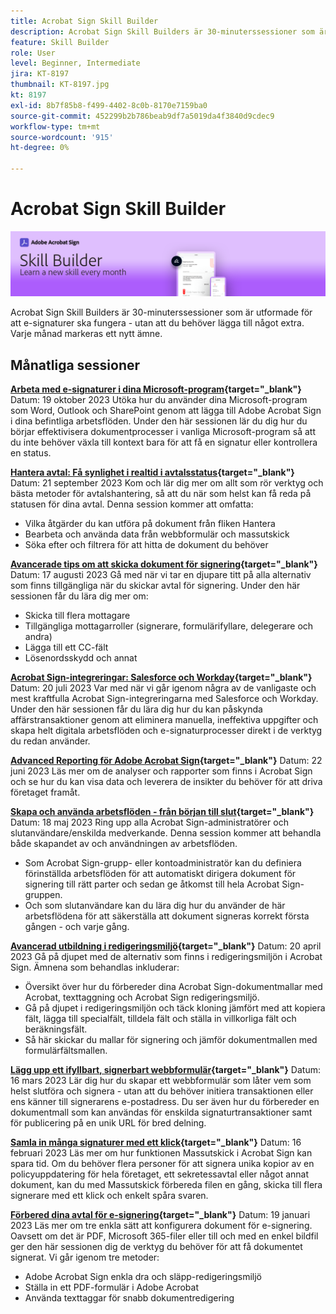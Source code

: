 ```yaml
---
title: Acrobat Sign Skill Builder
description: Acrobat Sign Skill Builders är 30-minuterssessioner som är utformade för att e-signaturer ska fungera - utan att du behöver lägga till något extra
feature: Skill Builder
role: User
level: Beginner, Intermediate
jira: KT-8197
thumbnail: KT-8197.jpg
kt: 8197
exl-id: 8b7f85b8-f499-4402-8c0b-8170e7159ba0
source-git-commit: 452299b2b786beab9df7a5019da4f3840d9cdec9
workflow-type: tm+mt
source-wordcount: '915'
ht-degree: 0%

---
```


# Acrobat Sign Skill Builder

![Banderoll för kompetensbyggare](../assets/SB_Hero.png)

Acrobat Sign Skill Builders är 30-minuterssessioner som är utformade för att e-signaturer ska fungera - utan att du behöver lägga till något extra. Varje månad markeras ett nytt ämne.

## Månatliga sessioner

**[Arbeta med e-signaturer i dina Microsoft-program](https://teamwork.adobe.com/adobe-sign-skill-builder/attendease/networking/experience/7c88319e-04b7-4560-aad3-ba288d5cfc76/3bd16192-c4c9-4d66-9b1c-575ddcc3c6bb){target="_blank"}**
Datum: 19 oktober 2023 Utöka hur du använder dina Microsoft-program som Word, Outlook och SharePoint genom att lägga till Adobe Acrobat Sign i dina befintliga arbetsflöden. Under den här sessionen lär du dig hur du börjar effektivisera dokumentprocesser i vanliga Microsoft-program så att du inte behöver växla till kontext bara för att få en signatur eller kontrollera en status.

**[Hantera avtal: Få synlighet i realtid i avtalsstatus](https://teamwork.adobe.com/adobe-sign-skill-builder/attendease/networking/experience/d326c8ab-3173-4c95-9e5a-0afeff4ce006/4bae4b11-516b-4e50-8f10-d116538fd710){target="_blank"}**
Datum: 21 september 2023 Kom och lär dig mer om allt som rör verktyg och bästa metoder för avtalshantering, så att du när som helst kan få reda på statusen för dina avtal. Denna session kommer att omfatta:

* Vilka åtgärder du kan utföra på dokument från fliken Hantera
* Bearbeta och använda data från webbformulär och massutskick
* Söka efter och filtrera för att hitta de dokument du behöver

**[Avancerade tips om att skicka dokument för signering](https://teamwork.adobe.com/adobe-sign-skill-builder/attendease/networking/experience/4c4e8632-ba24-445f-a567-a9e76429bdf5/0a2f68ed-9a21-4911-9e38-15943c0e3f9a){target="_blank"}**
Datum: 17 augusti 2023 Gå med när vi tar en djupare titt på alla alternativ som finns tillgängliga när du skickar avtal för signering. Under den här sessionen får du lära dig mer om:

* Skicka till flera mottagare
* Tillgängliga mottagarroller (signerare, formulärifyllare, delegerare och andra)
* Lägga till ett CC-fält
* Lösenordsskydd och annat

**[Acrobat Sign-integreringar: Salesforce och Workday](https://teamwork.adobe.com/adobe-sign-skill-builder/attendease/networking/experience/8409ba8b-e4ee-4e99-80cc-33902027b80e/307d147e-4b85-4330-81af-5929f0dc5ae4){target="_blank"}**
Datum: 20 juli 2023 Var med när vi går igenom några av de vanligaste och mest kraftfulla Acrobat Sign-integreringarna med Salesforce och Workday. Under den här sessionen får du lära dig hur du kan påskynda affärstransaktioner genom att eliminera manuella, ineffektiva uppgifter och skapa helt digitala arbetsflöden och e-signaturprocesser direkt i de verktyg du redan använder.

**[Advanced Reporting för Adobe Acrobat Sign](https://adobe-sign-skill-builder.joinus.adobeevents.com/attendease/networking/experience/fa28b18d-ab38-47d4-8ae8-3e0161550bd3/60081eb2-f8a3-45b6-9d75-4f3a53b4c53a){target="_blank"}**
Datum: 22 juni 2023 Läs mer om de analyser och rapporter som finns i Acrobat Sign och se hur du kan visa data och leverera de insikter du behöver för att driva företaget framåt.

**[Skapa och använda arbetsflöden - från början till slut](https://teamwork.adobe.com/adobe-sign-skill-builder/attendease/networking/experience/0fc7ccc5-eb36-47f0-a0d3-1fa3648c8fcf/42a9bbad-0a54-4c8c-8002-597d549600fe){target="_blank"}**
Datum: 18 maj 2023 Ring upp alla Acrobat Sign-administratörer och slutanvändare/enskilda medverkande. Denna session kommer att behandla både skapandet av och användningen av arbetsflöden.

* Som Acrobat Sign-grupp- eller kontoadministratör kan du definiera förinställda arbetsflöden för att automatiskt dirigera dokument för signering till rätt parter och sedan ge åtkomst till hela Acrobat Sign-gruppen.
* Och som slutanvändare kan du lära dig hur du använder de här arbetsflödena för att säkerställa att dokument signeras korrekt första gången - och varje gång.

**[Avancerad utbildning i redigeringsmiljö](https://adobe-sign-skill-builder.joinus.adobeevents.com/attendease/networking/experience/30c06b3c-60f7-4293-9cd2-2544104d9140/85ffced9-7613-4382-b3a3-43ba227af5ba){target="_blank"}**
Datum: 20 april 2023 Gå på djupet med de alternativ som finns i redigeringsmiljön i Acrobat Sign. Ämnena som behandlas inkluderar:

* Översikt över hur du förbereder dina Acrobat Sign-dokumentmallar med Acrobat, texttaggning och Acrobat Sign redigeringsmiljö.
* Gå på djupet i redigeringsmiljön och täck kloning jämfört med att kopiera fält, lägga till specialfält, tilldela fält och ställa in villkorliga fält och beräkningsfält.
* Så här skickar du mallar för signering och jämför dokumentmallen med formulärfältsmallen.

**[Lägg upp ett ifyllbart, signerbart webbformulär](https://adobe-sign-skill-builder.joinus.adobeevents.com/attendease/networking/experience/265580bf-245a-4751-9b51-c6877192d13a/9ae41cae-a53e-4b71-a748-2df0ee2e14c8){target="_blank"}**
Datum: 16 mars 2023 Lär dig hur du skapar ett webbformulär som låter vem som helst slutföra och signera - utan att du behöver initiera transaktionen eller ens känner till signerarens e-postadress. Du ser även hur du förbereder en dokumentmall som kan användas för enskilda signaturtransaktioner samt för publicering på en unik URL för bred delning.

**[Samla in många signaturer med ett klick](https://adobe-sign-skill-builder.joinus.adobeevents.com/attendease/networking/experience/552e5165-8762-4c73-9d41-8215d48a62cc/9d88acde-96fa-4d83-89e3-1296b94f4d90){target="_blank"}**
Datum: 16 februari 2023 Läs mer om hur funktionen Massutskick i Acrobat Sign kan spara tid. Om du behöver flera personer för att signera unika kopior av en policyuppdatering för hela företaget, ett sekretessavtal eller något annat dokument, kan du med Massutskick förbereda filen en gång, skicka till flera signerare med ett klick och enkelt spåra svaren.

**[Förbered dina avtal för e-signering](https://adobe-sign-skill-builder.joinus.adobeevents.com/attendease/networking/experience/c08f6e7e-2ced-48b8-8245-548302fe2df3/15f504a9-3420-4372-83c8-168115f15cbb){target="_blank"}**
Datum: 19 januari 2023 Läs mer om tre enkla sätt att konfigurera dokument för e-signering. Oavsett om det är PDF, Microsoft 365-filer eller till och med en enkel bildfil ger den här sessionen dig de verktyg du behöver för att få dokumentet signerat. Vi går igenom tre metoder:

* Adobe Acrobat Sign enkla dra och släpp-redigeringsmiljö
* Ställa in ett PDF-formulär i Adobe Acrobat
* Använda texttaggar för snabb dokumentredigering